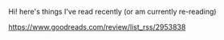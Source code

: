 Hi! here's things I've read recently (or am currently re-reading)


https://www.goodreads.com/review/list_rss/2953838

<script language="JavaScript">
  var conn = new XMLHttpRequest();
  conn.open("GET", "https://cors-anywhere.herokuapp.com/https://www.goodreads.com/review/list_rss/2953838", false);
  conn.setRequestHeader("Content-Type", "text/xml");
  conn.send(null);
  var xmldoc = conn.responseXML;
  var items = xmldoc.childNodes[0].childNodes[1];
  for (var i = 0; i < items.children.length; i++)
  {
   var book = items.children[i];
   var title = book.getElementsByTagName("title");
   var img = book.getElementsByTagName("book_medium_img_url");
   document.write("<tr><td>");
   document.write(title[0].textContent.toString());
   document.write("</td><td>");
   document.write("<img src="+img[0].textContent.toString()+">");
   document.write("</td></tr>");
  }
</script>
 
